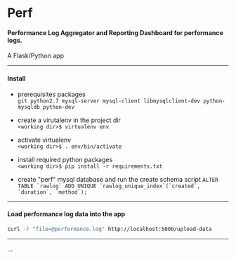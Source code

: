 **Perf**
=========
#### Performance Log Aggregator and Reporting Dashboard for performance logs. 

A Flask/Python app


----------

#### Install

- prerequisites packages  
		```git python2.7 mysql-server mysql-client libmysqlclient-dev python-mysqldb python-dev```
        
- create a virutalenv in the project dir  
		```<working dir>$ virtualenv env```
		
- activate virtualenv  
		```<working dir>$ . env/bin/activate```
		
- install required python packages  
		```<working dir>$ pip install -r requirements.txt```

- create "perf" mysql database and run the create schema script
		```ALTER TABLE `rawlog` ADD UNIQUE `rawlog_unique_index`(`created`, `duration`, `method`);```

----------

#### Load performance log data into the app
```sh
curl -F "file=@performance.log" http://localhost:5000/upload-data
```

----------

...
